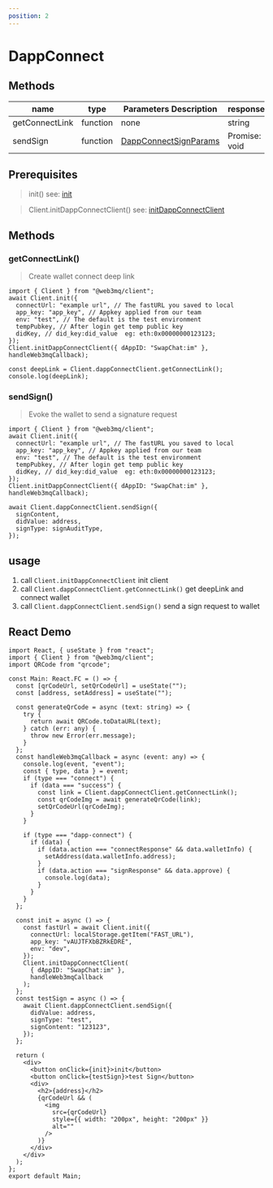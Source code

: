 ```yaml
---
position: 2
---
```


# DappConnect

## Methods

| name           | type     | Parameters Description                                                        | response          |
| -------------- | -------- | ----------------------------------------------------------------------------- | ----------------- |
| getConnectLink | function | none                                                                          | string            |
| sendSign       | function | [DappConnectSignParams](/docs/Web3MQ-SDK/JS-SDK/types/#dappconnectsignparams) | Promise: void     |

## Prerequisites

> init() see: [init](/docs/Web3MQ-SDK/JS-SDK/client/#init)

> Client.initDappConnectClient() see: [initDappConnectClient](/docs/Web3MQ-SDK/JS-SDK/client/#initdappconnectclient)

## Methods

### getConnectLink()

> Create wallet connect deep link

```tsx
import { Client } from "@web3mq/client";
await Client.init({
  connectUrl: "example url", // The fastURL you saved to local
  app_key: "app_key", // Appkey applied from our team
  env: "test", // The default is the test environment
  tempPubkey, // After login get temp public key
  didKey, // did_key:did_value  eg: eth:0x00000000123123;
});
Client.initDappConnectClient({ dAppID: "SwapChat:im" }, handleWeb3mqCallback);

const deepLink = Client.dappConnectClient.getConnectLink();
console.log(deepLink);
```

### sendSign()

> Evoke the wallet to send a signature request

```tsx
import { Client } from "@web3mq/client";
await Client.init({
  connectUrl: "example url", // The fastURL you saved to local
  app_key: "app_key", // Appkey applied from our team
  env: "test", // The default is the test environment
  tempPubkey, // After login get temp public key
  didKey, // did_key:did_value  eg: eth:0x00000000123123;
});
Client.initDappConnectClient({ dAppID: "SwapChat:im" }, handleWeb3mqCallback);

await Client.dappConnectClient.sendSign({
  signContent,
  didValue: address,
  signType: signAuditType,
});
```

## usage

1. call `Client.initDappConnectClient` init client
2. call `Client.dappConnectClient.getConnectLink()` get deepLink and connect wallet
3. call `Client.dappConnectClient.sendSign()` send a sign request to wallet

## React Demo

```tsx
import React, { useState } from "react";
import { Client } from "@web3mq/client";
import QRCode from "qrcode";

const Main: React.FC = () => {
  const [qrCodeUrl, setQrCodeUrl] = useState("");
  const [address, setAddress] = useState("");

  const generateQrCode = async (text: string) => {
    try {
      return await QRCode.toDataURL(text);
    } catch (err: any) {
      throw new Error(err.message);
    }
  };
  const handleWeb3mqCallback = async (event: any) => {
    console.log(event, "event");
    const { type, data } = event;
    if (type === "connect") {
      if (data === "success") {
        const link = Client.dappConnectClient.getConnectLink();
        const qrCodeImg = await generateQrCode(link);
        setQrCodeUrl(qrCodeImg);
      }
    }

    if (type === "dapp-connect") {
      if (data) {
        if (data.action === "connectResponse" && data.walletInfo) {
          setAddress(data.walletInfo.address);
        }
        if (data.action === "signResponse" && data.approve) {
          console.log(data);
        }
      }
    }
  };

  const init = async () => {
    const fastUrl = await Client.init({
      connectUrl: localStorage.getItem("FAST_URL"),
      app_key: "vAUJTFXbBZRkEDRE",
      env: "dev",
    });
    Client.initDappConnectClient(
      { dAppID: "SwapChat:im" },
      handleWeb3mqCallback
    );
  };
  const testSign = async () => {
    await Client.dappConnectClient.sendSign({
      didValue: address,
      signType: "test",
      signContent: "123123",
    });
  };

  return (
    <div>
      <button onClick={init}>init</button>
      <button onClick={testSign}>test Sign</button>
      <div>
        <h2>{address}</h2>
        {qrCodeUrl && (
          <img
            src={qrCodeUrl}
            style={{ width: "200px", height: "200px" }}
            alt=""
          />
        )}
      </div>
    </div>
  );
};
export default Main;
```

